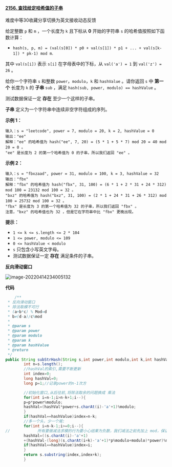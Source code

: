 #### [2156. 查找给定哈希值的子串](https://leetcode-cn.com/problems/find-substring-with-given-hash-value/)

难度中等30收藏分享切换为英文接收动态反馈

给定整数 `p` 和 `m` ，一个长度为 `k` 且下标从 **0** 开始的字符串 `s` 的哈希值按照如下函数计算：

- `hash(s, p, m) = (val(s[0]) * p0 + val(s[1]) * p1 + ... + val(s[k-1]) * pk-1) mod m`.

其中 `val(s[i])` 表示 `s[i]` 在字母表中的下标，从 `val('a') = 1` 到 `val('z') = 26` 。

给你一个字符串 `s` 和整数 `power`，`modulo`，`k` 和 `hashValue` 。请你返回 `s` 中 **第一个** 长度为 `k` 的 **子串** `sub`
，满足 `hash(sub, power, modulo) == hashValue` 。

测试数据保证一定 **存在** 至少一个这样的子串。

**子串** 定义为一个字符串中连续非空字符组成的序列。

**示例 1：**

```
输入：s = "leetcode", power = 7, modulo = 20, k = 2, hashValue = 0
输出："ee"
解释："ee" 的哈希值为 hash("ee", 7, 20) = (5 * 1 + 5 * 7) mod 20 = 40 mod 20 = 0 。
"ee" 是长度为 2 的第一个哈希值为 0 的子串，所以我们返回 "ee" 。
```

**示例 2：**

```
输入：s = "fbxzaad", power = 31, modulo = 100, k = 3, hashValue = 32
输出："fbx"
解释："fbx" 的哈希值为 hash("fbx", 31, 100) = (6 * 1 + 2 * 31 + 24 * 312) mod 100 = 23132 mod 100 = 32 。
"bxz" 的哈希值为 hash("bxz", 31, 100) = (2 * 1 + 24 * 31 + 26 * 312) mod 100 = 25732 mod 100 = 32 。
"fbx" 是长度为 3 的第一个哈希值为 32 的子串，所以我们返回 "fbx" 。
注意，"bxz" 的哈希值也为 32 ，但是它在字符串中比 "fbx" 更晚出现。
```

**提示：**

- `1 <= k <= s.length <= 2 * 104`
- `1 <= power, modulo <= 109`
- `0 <= hashValue < modulo`
- `s` 只包含小写英文字母。
- 测试数据保证一定 **存在** 满足条件的子串。

**反向滑动窗口**

​    <img src="C:\Users\29608\AppData\Roaming\Typora\typora-user-images\image-20220414234005132.png" alt="image-20220414234005132" style="zoom:100%;" />

**代码**

```java
    /**
 * 反向滑动窗口
 * 除法取模不可行
 * (a+b*c) % Mod=d
 * b≠(d-a)/c%mod
 *
 * @param s
 * @param power
 * @param modulo
 * @param k
 * @param hashValue
 * @return
 */
public String subStrHash(String s,int power,int modulo,int k,int hashValue){
        int n=s.length();
        //hashVal的索引,需要不断更新
        int index=0;
        long hashVal=0;
        long p=1;//记录power的n-1次方

        //初始化窗口,从后往前,将除法取余的问题换成 乘法
        for(int i=n-1;i>n-k+1;i--){
        p=p*power%modulo;
        hashVal=(hashVal*power+s.charAt(i)-'a'+1)%modulo;
        }
        if(hashVal==hashValue)index=n-k;
        //多一个头，少一个尾:
        for(int i=n-k-1;i>=0;i--){
//            所有要做减法求模的行为要小心结果为负数，我们减法之前先加上 mod，保证结果为正。
        hashVal=((s.charAt(i)-'a'+1)
        +(hashVal-(long)(s.charAt(i+k)-'a'+1)*p%modulo+modulo)*power)%modulo;
        if(hashVal==hashValue)index=i;
        }
        return s.substring(index,index+k);
        }
```

